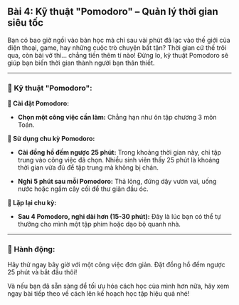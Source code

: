 ## Bài 4: Kỹ thuật "Pomodoro" – Quản lý thời gian siêu tốc

Bạn có bao giờ ngồi vào bàn học mà chỉ sau vài phút đã lạc vào thế giới của điện thoại, game, hay những cuộc trò chuyện bất tận? Thời gian cứ thế trôi qua, còn bài vở thì... chẳng tiến thêm tí nào! Đừng lo, kỹ thuật Pomodoro sẽ giúp bạn biến thời gian thành người bạn thân thiết.

---

### 📌 Kỹ thuật "Pomodoro":

**🔹 Cài đặt Pomodoro:**
- **Chọn một công việc cần làm:** Chẳng hạn như ôn tập chương 3 môn Toán.
  
**🔹 Sử dụng chu kỳ Pomodoro:**
- **Cài đồng hồ đếm ngược 25 phút:** Trong khoảng thời gian này, chỉ tập trung vào công việc đã chọn. Nhiều sinh viên thấy 25 phút là khoảng thời gian vừa đủ để tập trung mà không bị chán.

- **Nghỉ 5 phút sau mỗi Pomodoro:** Thả lỏng, đứng dậy vươn vai, uống nước hoặc ngắm cây cối để thư giãn đầu óc.

**🔹 Lặp lại chu kỳ:**
- **Sau 4 Pomodoro, nghỉ dài hơn (15-30 phút):** Đây là lúc bạn có thể tự thưởng cho mình một tập phim hoặc dạo bộ quanh nhà.

---

### 🚀 Hành động:

Hãy thử ngay bây giờ với một công việc đơn giản. Đặt đồng hồ đếm ngược 25 phút và bắt đầu thôi!

Và nếu bạn đã sẵn sàng để tối ưu hóa cách học của mình hơn nữa, hãy xem ngay bài tiếp theo về cách lên kế hoạch học tập hiệu quả nhé!
